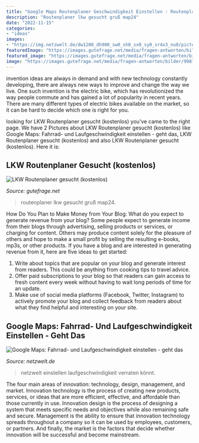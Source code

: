 ```yaml
---
title: "Google Maps Routenplaner Geschwindigkeit Einstellen : Routenplaner Lkw Gesucht Gruß Map24"
description: "Routenplaner lkw gesucht gruß map24"
date: "2022-11-15"
categories:
- "ideas"
images:
- "https://img.netzwelt.de/dw1200_dh900_sw0_sh0_sx0_sy0_sr4x3_nu0/picture/original/2021/04/featured-google-maps-geschwindigkeit-fahrrad-fuss-co-einstellengeht-303255.jpg"
featuredImage: "https://images.gutefrage.net/media/fragen-antworten/bilder/99872946/0_original.jpg?v=1378209499000"
featured_image: "https://images.gutefrage.net/media/fragen-antworten/bilder/99872946/0_original.jpg?v=1378209499000"
image: "https://images.gutefrage.net/media/fragen-antworten/bilder/99872946/0_original.jpg?v=1378209499000"
---
```



invention ideas are always in demand and with new technology constantly developing, there are always new ways to improve and change the way we live. One such invention is the electric bike, which has revolutionized the way people commute and has gained a lot of popularity in recent years. There are many different types of electric bikes available on the market, so it can be hard to decide which one is right for you.

	

		
looking for LKW Routenplaner gesucht (kostenlos) you've came to the right page. We have 2 Pictures about LKW Routenplaner gesucht (kostenlos) like Google Maps: Fahrrad- und Laufgeschwindigkeit einstellen - geht das, LKW Routenplaner gesucht (kostenlos) and also LKW Routenplaner gesucht (kostenlos). Here it is:
		
    
## LKW Routenplaner Gesucht (kostenlos)

<img loading=lazy src="https://images.gutefrage.net/media/fragen-antworten/bilder/99872946/0_original.jpg?v=1378209499000" onerror="this.onerror=null;this.src='https://tse4.mm.bing.net/th?id=OIP.hbCgMDSzTLxAHcj81y4QDQHaDN&amp;pid=15.1';" alt="LKW Routenplaner gesucht (kostenlos)">

_Source: gutefrage.net_

>routenplaner lkw gesucht gruß map24. 

	

How Do You Plan to Make Money from Your Blog: What do you expect to generate revenue from your blog?
Some people expect to generate income from their blogs through advertising, selling products or services, or charging for content. Others may produce content solely for the pleasure of others and hope to make a small profit by selling the resulting e-books, mp3s, or other products. If you have a blog and are interested in generating revenue from it, here are five ideas to get started: 
1. Write about topics that are popular on your blog and generate interest from readers. This could be anything from cooking tips to travel advice.
2. Offer paid subscriptions to your blog so that readers can gain access to fresh content every week without having to wait long periods of time for an update.
3. Make use of social media platforms (Facebook, Twitter, Instagram) to actively promote your blog and collect feedback from readers about what they find helpful and interesting on your site.

    
## Google Maps: Fahrrad- Und Laufgeschwindigkeit Einstellen - Geht Das

<img loading=lazy src="https://img.netzwelt.de/dw1200_dh900_sw0_sh0_sx0_sy0_sr4x3_nu0/picture/original/2021/04/featured-google-maps-geschwindigkeit-fahrrad-fuss-co-einstellengeht-303255.jpg" onerror="this.onerror=null;this.src='https://tse3.mm.bing.net/th?id=OIP.dE4PRgx9IGdLRpz_97uUrgHaFj&amp;pid=15.1';" alt="Google Maps: Fahrrad- und Laufgeschwindigkeit einstellen - geht das">

_Source: netzwelt.de_

>netzwelt einstellen laufgeschwindigkeit verraten könnt. 

	

The four main areas of innovation: technology, design, management, and market.
Innovation technology is the process of creating new products, services, or ideas that are more efficient, effective, and affordable than those currently in use. Innovation design is the process of designing a system that meets specific needs and objectives while also remaining safe and secure. Management is the ability to ensure that innovation technology spreads throughout a company so it can be used by employees, customers, or partners. And finally, the market is the factors that decide whether innovation will be successful and become mainstream.

